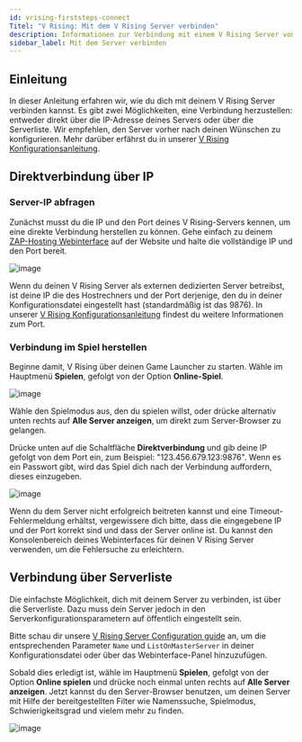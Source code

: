 ```yaml
---
id: vrising-firststeps-connect
Titel: "V Rising: Mit dem V Rising Server verbinden"
description: Informationen zur Verbindung mit einem V Rising Server von ZAP-Hosting - ZAP-Hosting.com Dokumentation
sidebar_label: Mit dem Server verbinden
---
```




## Einleitung

In dieser Anleitung erfahren wir, wie du dich mit deinem V Rising Server verbinden kannst. Es gibt zwei Möglichkeiten, eine Verbindung herzustellen: entweder direkt über die IP-Adresse deines Servers oder über die Serverliste. Wir empfehlen, den Server vorher nach deinen Wünschen zu konfigurieren. Mehr darüber erfährst du in unserer [V Rising Konfigurationsanleitung](vrising-configuration.md).

## Direktverbindung über IP

### Server-IP abfragen

Zunächst musst du die IP und den Port deines V Rising-Servers kennen, um eine direkte Verbindung herstellen zu können. Gehe einfach zu deinem [ZAP-Hosting Webinterface](https://zap-hosting.com/en/customer/) auf der Website und halte die vollständige IP und den Port bereit.

![image](https://screensaver01.zap-hosting.com/index.php/s/tyDGMi7YmmNMLsd/preview)

Wenn du deinen V Rising Server als externen dedizierten Server betreibst, ist deine IP die des Hostrechners und der Port derjenige, den du in deiner Konfigurationsdatei eingestellt hast (standardmäßig ist das 9876). In unserer [V Rising Konfigurationsanleitung](vrising-configuration.md) findest du weitere Informationen zum Port.

### Verbindung im Spiel herstellen

Beginne damit, V Rising über deinen Game Launcher zu starten. Wähle im Hauptmenü **Spielen**, gefolgt von der Option **Online-Spiel**.

![image](https://screensaver01.zap-hosting.com/index.php/s/cJcnRAX2Wj7sogx/preview)

Wähle den Spielmodus aus, den du spielen willst, oder drücke alternativ unten rechts auf **Alle Server anzeigen**, um direkt zum Server-Browser zu gelangen. 

Drücke unten auf die Schaltfläche **Direktverbindung** und gib deine IP gefolgt von dem Port ein, zum Beispiel: "123.456.679.123:9876". Wenn es ein Passwort gibt, wird das Spiel dich nach der Verbindung auffordern, dieses einzugeben.

![image](https://screensaver01.zap-hosting.com/index.php/s/tfroQDEgmr3p2D8/preview)

Wenn du dem Server nicht erfolgreich beitreten kannst und eine Timeout-Fehlermeldung erhältst, vergewissere dich bitte, dass die eingegebene IP und der Port korrekt sind und dass der Server online ist. Du kannst den Konsolenbereich deines Webinterfaces für deinen V Rising Server verwenden, um die Fehlersuche zu erleichtern.

## Verbindung über Serverliste

Die einfachste Möglichkeit, dich mit deinem Server zu verbinden, ist über die Serverliste. Dazu muss dein Server jedoch in den Serverkonfigurationsparametern auf öffentlich eingestellt sein. 

Bitte schau dir unsere [V Rising Server Configuration guide](vrising-configuration.md) an, um die entsprechenden Parameter `Name` und `ListOnMasterServer` in deiner Konfigurationsdatei oder über das Webinterface-Panel hinzuzufügen.

Sobald dies erledigt ist, wähle im Hauptmenü **Spielen**, gefolgt von der Option **Online spielen** und drücke noch einmal unten rechts auf **Alle Server anzeigen**. Jetzt kannst du den Server-Browser benutzen, um deinen Server mit Hilfe der bereitgestellten Filter wie Namenssuche, Spielmodus, Schwierigkeitsgrad und vielem mehr zu finden.

![image](https://screensaver01.zap-hosting.com/index.php/s/CGoZBkRsGTwkTQg/preview)